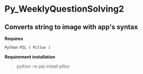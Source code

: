 # Py_WeeklyQuestionSolving2
## Converts string to image with app's syntax
**Requires**
```py
Python-PIL ( Pillov )
```
__Requirement installation__
> python -m pip install pillov
